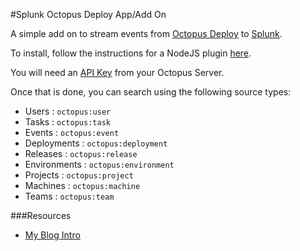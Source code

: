 #Splunk Octopus Deploy App/Add On

A simple add on to stream events from [Octopus Deploy](http://octopusdeploy.com/) to [Splunk](http://www.splunk.com/).

To install, follow the instructions for a NodeJS plugin [here](http://blogs.splunk.com/2014/09/17/new-support-for-authoring-modular-inputs-in-node-js/).

You will need an [API Key](http://docs.octopusdeploy.com/display/OD/How+to+create+an+API+key) from your Octopus Server.

Once that is done, you can search using the following source types:

 - Users : `octopus:user`
 - Tasks : `octopus:task`
 - Events : `octopus:event`
 - Deployments : `octopus:deployment`
 - Releases : `octopus:release`
 - Environments : `octopus:environment`
 - Projects : `octopus:project`
 - Machines : `octopus:machine`
 - Teams : `octopus:team`


###Resources
 - [My Blog Intro](
http://blog.merbla.com/2015/06/25/introducing-the-splunk-add-on-for-octopus-deploy/)

